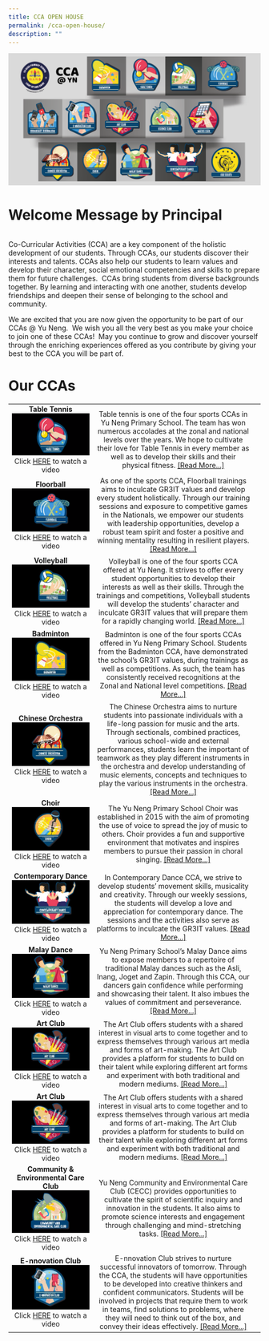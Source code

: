 ```yaml
---
title: CCA OPEN HOUSE
permalink: /cca-open-house/
description: ""
---
```

![](/images/WebsiteBanner_CCA-01.png)





# Welcome Message by Principal
|  | |  |
| -------- | -------- | -------- |

Co-Curricular Activities (CCA) are a key component of the holistic development of our students. Through CCAs, our students discover their interests and talents. CCAs also help our students to learn values and develop their character, social emotional competencies and skills to prepare them for future challenges.  CCAs bring students from diverse backgrounds together. By learning and interacting with one another, students develop friendships and deepen their sense of belonging to the school and community.

We are excited that you are now given the opportunity to be part of our CCAs @ Yu Neng.  We wish you all the very best as you make your choice to join one of these CCAs!  May you continue to grow and discover yourself through the enriching experiences offered as you contribute by giving your best to the CCA you will be part of.



# Our CCAs



|  | |  |
| -------- | -------- | -------- |
|<center>**Table Tennis**![](/images/Table%20Tennis.png)  Click [HERE](https://youtu.be/2VhBypoDrek) to watch a video  |<Center>Table tennis is one of the four sports CCAs in Yu Neng Primary School. The team has won numerous accolades at the zonal and national levels over the years. We hope to cultivate their love for Table Tennis in every member as well as to develop their skills and their physical fitness. [[Read More...]](https://www.yunengpri.moe.edu.sg/table-tennis/)|  |
|<center>**Floorball**![](/images/Floorball.png)  Click [HERE](https://youtu.be/GMh7Jge-qUo) to watch a video  |<Center>As one of the sports CCA, Floorball trainings aims to inculcate GR3IT values and develop every student holistically. Through our training sessions and exposure to competitive games in the Nationals, we empower our students with leadership opportunities, develop a robust team spirit and foster a positive and winning mentality resulting in resilient players. [[Read More...]](https://www.yunengpri.moe.edu.sg/floorball/)|  |
|<center>**Volleyball**![](/images/Volleyball.png)  Click [HERE](https://youtu.be/ZDlFa-xZNn4) to watch a video  |<Center>Volleyball is one of the four sports CCA offered at Yu Neng. It strives to offer every student opportunities to develop their interests as well as their skills. Through the trainings and competitions, Volleyball students will develop the students’ character and inculcate GR3IT values that will prepare them for a rapidly changing world. [[Read More...]](https://www.yunengpri.moe.edu.sg/volley-ball/)|  |
|<center>**Badminton**![](/images/badminton.png)  Click [HERE](https://youtu.be/k-Kj91Ron20) to watch a video  |<Center>Badminton is one of the four sports CCAs offered in Yu Neng Primary School. Students from the Badminton CCA, have demonstrated the school’s GR3IT values, during trainings as well as competitions. As such, the team has consistently received recognitions at the Zonal and National level competitions. [[Read More...]](https://www.yunengpri.moe.edu.sg/badminton/)|  |
|<center>**Chinese Orchestra**![](/images/CO.png)  Click [HERE](https://youtu.be/kqh7tMvjSyc) to watch a video  |<Center>The Chinese Orchestra aims to nurture students into passionate individuals with a life-long passion for music and the arts. Through sectionals, combined practices, various school-wide and external performances, students learn the important of teamwork as they play different instruments in the orchestra and develop understanding of music elements, concepts and techniques to play the various instruments in the orchestra. [[Read More...]](https://www.yunengpri.moe.edu.sg/chinese-orchestra/)|  |
|<center>**Choir**![](/images/choir.png)  Click [HERE](https://youtu.be/lVRME1Jo2G0) to watch a video  |<Center>The Yu Neng Primary School Choir was established in 2015 with the aim of promoting the use of voice to spread the joy of music to others. Choir provides a fun and supportive environment that motivates and inspires members to pursue their passion in choral singing. [[Read More...]](https://www.yunengpri.moe.edu.sg/choir/)|  |
|<center>**Contemporary Dance**![](/images/Contemporary%20Dance.png)  Click [HERE](https://youtu.be/cWLRgGeHC98) to watch a video  |<Center>In Contemporary Dance CCA, we strive to develop students’ movement skills, musicality and creativity. Through our weekly sessions, the students will develop a love and appreciation for contemporary dance. The sessions and the activities also serve as platforms to inculcate the GR3IT values. [[Read More...]](https://www.yunengpri.moe.edu.sg/contemporary-dance/)|  |
|<center>**Malay Dance**![](/images/Malay%20Dance.png)  Click [HERE](https://youtu.be/mXk_WTFAcUQ) to watch a video  |<Center>Yu Neng Primary School’s Malay Dance aims to expose members to a repertoire of traditional Malay dances such as the Asli, Inang, Joget and Zapin. Through this CCA, our dancers gain confidence while performing and showcasing their talent. It also imbues the values of commitment and perseverance. [[Read More...]](https://www.yunengpri.moe.edu.sg/malay-dance/)|  |
|<center>**Art Club**![](/images/Art%20Club.png)  Click [HERE](https://youtu.be/OcN93FsK1YE) to watch a video  |<Center>The Art Club offers students with a shared interest in visual arts to come together and to express themselves through various art media and forms of art-making. The Art Club provides a platform for students to build on their talent while exploring different art forms and experiment with both traditional and modern mediums. [[Read More...]](https://www.yunengpri.moe.edu.sg/art-club/)|  |
|<center>**Art Club**![](/images/Art%20Club.png)  Click [HERE](https://youtu.be/OcN93FsK1YE) to watch a video  |<Center>The Art Club offers students with a shared interest in visual arts to come together and to express themselves through various art media and forms of art-making. The Art Club provides a platform for students to build on their talent while exploring different art forms and experiment with both traditional and modern mediums. [[Read More...]](https://www.yunengpri.moe.edu.sg/art-club/)|  |
|<center>**Community & Environmental Care Club**![](/images/CECC.png)  Click [HERE](https://youtu.be/pz5j_YeCofI) to watch a video  |<Center>Yu Neng Community and Environmental Care Club (CECC) provides opportunities to cultivate the spirit of scientific inquiry and innovation in the students. It also aims to promote science interests and engagement through challenging and mind-stretching tasks. [[Read More...]](https://www.yunengpri.moe.edu.sg/community-environmental-care-club/)|  |
|<center>**E-nnovation Club**![](/images/E-nnovation%20Club.png)  Click [HERE](https://youtu.be/8hNyYMB_yYA) to watch a video  |<Center>E-nnovation Club strives to nurture successful innovators of tomorrow. Through the CCA, the students will have opportunities to be developed into creative thinkers and confident communicators. Students will be involved in projects that require them to work in teams, find solutions to problems, where they will need to think out of the box, and convey their ideas effectively. [[Read More...]](https://www.yunengpri.moe.edu.sg/e-nnovation-club/)|  |